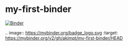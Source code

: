 # my-first-binder

[![Binder](https://mybinder.org/badge_logo.svg)](https://mybinder.org/v2/gh/akimpt/my-first-binder/HEAD)

.. image:: https://mybinder.org/badge_logo.svg
 :target: https://mybinder.org/v2/gh/akimpt/my-first-binder/HEAD
